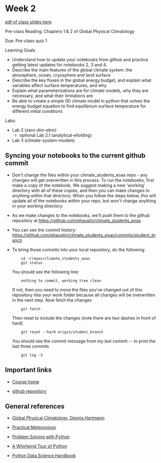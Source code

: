 # Week 2

[pdf of class slides here](https://nextcloud.eoas.ubc.ca/s/4EB9NyebRNBCejX)

Pre-class Reading:
Chapters 1 & 2 of Global Physical Climatology

Due:
Pre-class quiz 1

Learning Goals
- Understand how to update your notebooks from github and practice getting latest updates for notebooks 2, 3 and 4.
- Describe the main features of the global climate system: the atmosphere, ocean, cryosphere and land surface
- Describe the key fluxes in the global energy budget, and explain what variables affect surface temperatures, and why
- Explain what parameterizations are for climate models, why they are necessary, and what their limitations are
- Be able to create a simple 0D climate model in python that solves the energy budget equation to find equilibrium surface temperature for different initial conditions

Labs:
- Lab 2 (zero-dim-ebm)
	- optional Lab 2.1 (analytical-efolding)
- Lab 3 (climate-system-models)

## Syncing your notebooks to the current github commit

- Don't change the files within your climate_students_eoas repo - any changes will get overwritten in this process. 
To run the notebooks, first make a copy of the notebook. We suggest making a new 'working' directory with all of these copies, and then
you can make changes to anything within that directory. When you follow the steps below, this will update all of the notebooks within your repo, but
won't change anything in your working directory. 

- As we make changes to the notebooks, we'll push them to the github repository
  at https://github.com/phaustin/climate_students_eoas

- You can see the commit history: https://github.com/phaustin/climate_students_eoas/commits/student_branch

- To bring those commits into your local repository, do the following:

          cd ~/repos/climate_students_eoas
          git status

  You should see the following line:

          nothing to commit, working tree clean

  If not, then you need to move the files you've changed out of this repository into your work folder
  because all changes will be overwritten in the next step. Now fetch the changes

          git fetch

  Then reset to include the changes (note there are two dashes in front of hard)

          git reset --hard origin/student_branch

  You should see the commit message from my last commit -- to print the last three commits

          git log -3


## Important links

* [Course home](https://phaustin.org/climate_2022)

* [github repository](https://github.com/phaustin/climate_students_eoas.git)

## General references

* [Global Physical Climatology, Dennis Hartmann](https://gw2jh3xr2c.search.serialssolutions.com/?sid=sersol&SS_jc=TC0001767901&title=Global%20physical%20climatology)
 

* [Practical Meteorology](https://www.eoas.ubc.ca/books/Practical_Meteorology)

* [Problem Solving with Python](https://phaustin.github.io/Problem-Solving-with-Python/)

* [A Whirlwind Tour of Python](https://jakevdp.github.io/WhirlwindTourOfPython)

* [Python Data Science Handbook](https://jakevdp.github.io/PythonDataScienceHandbook/)
